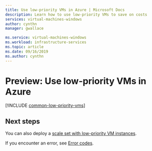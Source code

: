 ```yaml
---
title: Use low-priority VMs in Azure | Microsoft Docs
description: Learn how to use low-priority VMs to save on costs
services: virtual-machines-windows
author: cynthn
manager: gwallace

ms.service: virtual-machines-windows
ms.workload: infrastructure-services
ms.topic: article
ms.date: 09/16/2019
ms.author: cynthn
---
```



# Preview: Use low-priority VMs in Azure

[!INCLUDE [common-low-priority-vms](../../../includes/virtual-machines-common-low-priority-vms.md)]  





## Next steps
You can also deploy a [scale set with low-priority VM instances](../../virtual-machine-scale-sets/virtual-machine-scale-sets-use-low-priority.md).

If you encounter an error, see [Error codes](../error-codes-low-priority.md?toc=%2fazure%2fvirtual-machines%2flinux%2ftoc.json).
